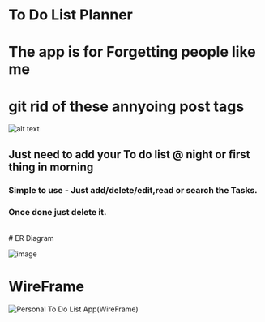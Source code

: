 # To Do List Planner 

# The app is for Forgetting people like me
# git rid of these annyoing post tags
![alt text](https://i.pinimg.com/originals/c7/9f/2d/c79f2ddc3ea9eac4e8a990ebe26205a9.jpg)

## Just need to add your To do list @ night or first thing in morning
### Simple to use - Just add/delete/edit,read or search the Tasks.
### Once done just delete it. 

<br>
# ER Diagram

![image](https://user-images.githubusercontent.com/12414199/141658600-d03b5e20-6a54-47ac-94b5-0aa4bb60135c.png)

# WireFrame

![Personal To Do List App(WireFrame)](https://user-images.githubusercontent.com/12414199/141658750-9a2133f5-2afe-4dc0-b55c-f30466398d6c.png)
